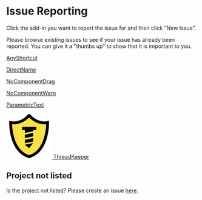 # Issue Reporting

Click the add-in you want to report the issue for and then click "New
Issue".

Please browse existing issues to see if your issue has already been
reported. You can give it a "thumbs up" to show that it is important
to you.

[AnyShortcut](https://github.com/thomasa88/AnyShortcut/issues)

[DirectName](https://github.com/thomasa88/DirectName/issues)

[NoComponentDrag](https://github.com/thomasa88/NoComponentDrag/issues)

[NoComponentWarn](https://github.com/thomasa88/NoComponentWarn/issues)

[ParametricText](https://github.com/thomasa88/ParametricText/issues)

[![](https://raw.githubusercontent.com/thomasa88/ThreadKeeper/master/app_store/store_logo.png) ThreadKeeper](https://github.com/thomasa88/ThreadKeeper/issues)

## Project not listed

Is the project not listed? Please create an issue
[here](https://github.com/thomasa88/fusion360-addins/issues).
